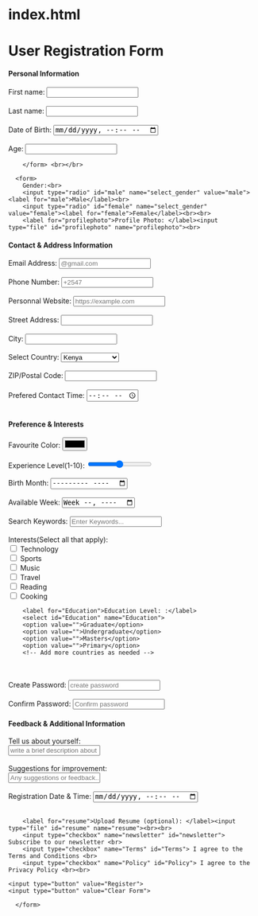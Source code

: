 # index.html

<!DOCTYPE html>
<html lang="en">
<head>
    <meta charset="UTF-8">
    <meta name="viewport" content="width=device-width, initial-scale=1.0">
    <title>Document</title>
</head>

<body>
    
<h1>User Registration Form</h1>
<h4>Personal Information</h4>
        <form action="/action_page.php">
        <label for="fname">First name: </label><input type="text" id="fname" name="fname" value=""><br><br>
        <label for="lname">Last name: </label><input type="text" id="lname" name="lname" value=""><br><br>
        <label for="dob">Date of Birth: </label><input type="datetime-local" id="Test_DatetimeLocal"><br><br>
        <label for="Age">Age: </label><input type="text" id="Age" name="Age" value=""><br>

        </form> <br></br>

      <form>
        Gender:<br>
        <input type="radio" id="male" name="select_gender" value="male"><label for="male">Male</label><br>
        <input type="radio" id="female" name="select_gender" value="female"><label for="female">Female</label><br><br>
        <label for="profilephoto">Profile Photo: </label><input type="file" id="profilephoto" name="profilephoto"><br>

<h4>Contact & Address Information</h4>
        <label for="Email">Email Address: </label><input type="text" id="Email" name="Email" placeholder="@gmail.com"><br><br>
        <label for="number">Phone Number: </label><input type="text" id="number" name="number" placeholder="+2547"><br><br>
        <label for="website">Personnal Website: </label><input type="text" id="website" name="website" placeholder="https://example.com"><br><br>
        <label for="street">Street Address: </label><input type="text" id="Street" name="street" value=""><br><br>
        <label for="city">City: </label><input type="text" id="city" name="city" value=""><br><br>
        <label for="country">Select Country:</label>
        <select id="country" name="country">
        <option value="Ke">Kenya</option>
        <option value="us">United States</option>
        <option value="ca">Canada</option>
        <option value="uk">United Kingdom</option>
        <!-- Add more countries as needed -->
  </select><br><br>
        <label for="zip">ZIP/Postal Code: </label><input type="text" id="zip" name="zip" value=""><br><br>
        <label for="time">Prefered Contact Time: </label><input type="time" id="time"><br><br>
       
<h4>Preference & Interests</h4>
        <label for="favourite">Favourite Color: </label><input type="color" name="" id=""><br><br>
        <label for="Experience">Experience Level(1-10): </label><input type="range" name="Experience" id=""><br><br>
        <label for="month">Birth Month: </label><input type="month" name="" id=""><br><br>
        <label for="week">Available Week: </label><input type="week" name="" placeholder="week"><br><br>
        <label for="keywords">Search Keywords: </label><input type="text" name="" id="keywords" placeholder="Enter Keywords..."><br><br>
        <label for="Interests">Interests(Select all that apply): </label><br>
        <input type="checkbox" name="Technology" id="Technology"> Technology <br>
        <input type="checkbox" name="Sports" id="Sports"> Sports <br>
        <input type="checkbox" name="Music" id="Music"> Music <br>
        <input type="checkbox" name="Travel" id="Travel"> Travel <br>
        <input type="checkbox" name="Reading" id="Reading"> Reading <br>
        <input type="checkbox" name="Cooking" id="Cooking"> Cooking <br>
        
        <label for="Education">Education Level: :</label>
        <select id="Education" name="Education">
        <option value="">Graduate</option>
        <option value="">Undergraduate</option>
        <option value="">Masters</option>
        <option value="">Primary</option>
        <!-- Add more countries as needed -->
  </select><br><br>
        <label for="pass">Create Password: </label><input type="text" id="pass" name="pass" placeholder="create password"><br><br>
        <label for="pass">Confirm Password: </label><input type="text" id="pass" name="pass" placeholder="Confirm password"><br>

<h4>Feedback & Additional Information</h4>
        <label for="yourself">Tell us about yourself: </label><br><input type="text" name="" id="" placeholder="write a brief description about yourself..."><br><br>
        <label for="suggestions">Suggestions for improvement: </label><br><input type="text" name="" id="" placeholder="Any suggestions or feedback..."><br><br>
        <label for="regDate">Registration Date & Time: </label><input type="datetime-local" name="" id=""><br><br>
        
        <label for="resume">Upload Resume (optional): </label><input type="file" id="resume" name="resume"><br><br>
        <input type="checkbox" name="newsletter" id="newsletter"> Subscribe to our newsletter <br>
        <input type="checkbox" name="Terms" id="Terms"> I agree to the Terms and Conditions <br>
        <input type="checkbox" name="Policy" id="Policy"> I agree to the Privacy Policy <br><br>

    <input type="button" value="Register">
    <input type="button" value="Clear Form">

      </form>
</body>
</html>
